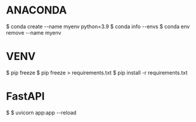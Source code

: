 # ANACONDA
  $ conda create --name myenv python=3.9
  $ conda info --envs
  $ conda env remove --name myenv
  
# VENV
  $ pip freeze
  $ pip freeze > requirements.txt
  $ pip install -r requirements.txt
  

# FastAPI
  $ $ uvicorn app:app --reload
  
